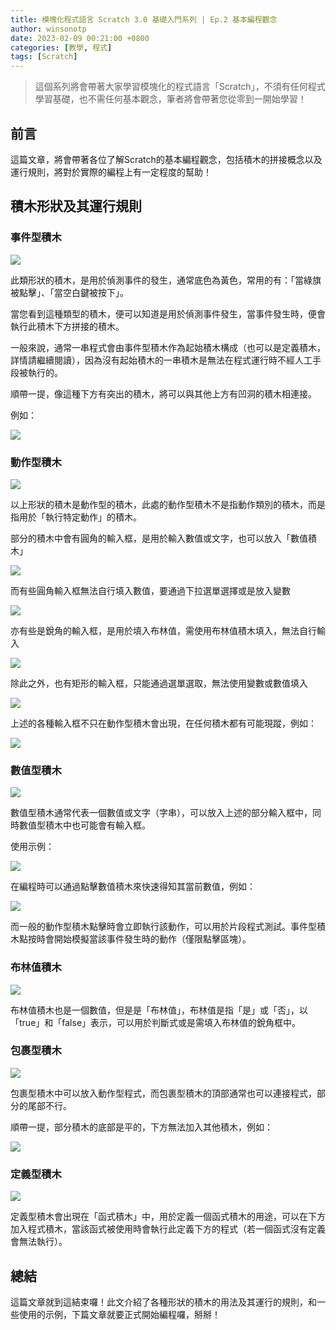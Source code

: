```yaml
---
title: 模塊化程式語言 Scratch 3.0 基礎入門系列 | Ep.2 基本編程觀念
author: winsonotp
date: 2023-02-09 00:21:00 +0800
categories: [教學, 程式]
tags: [Scratch]
---
```


> 這個系列將會帶著大家學習模塊化的程式語言「Scratch」，不須有任何程式學習基礎，也不需任何基本觀念，筆者將會帶著您從零到一開始學習！

## 前言
這篇文章，將會帶著各位了解Scratch的基本編程觀念，包括積木的拼接概念以及運行規則，將對於實際的編程上有一定程度的幫助！

## 積木形狀及其運行規則
### 事件型積木
![](https://i.imgur.com/0RQGvpW.png)

此類形狀的積木，是用於偵測事件的發生，通常底色為黃色，常用的有：「當綠旗被點擊」、「當空白鍵被按下」。

當您看到這種類型的積木，便可以知道是用於偵測事件發生，當事件發生時，便會執行此積木下方拼接的積木。

一般來說，通常一串程式會由事件型積木作為起始積木構成（也可以是定義積木，詳情請繼續閱讀），因為沒有起始積木的一串積木是無法在程式運行時不經人工手段被執行的。

順帶一提，像這種下方有突出的積木，將可以與其他上方有凹洞的積木相連接。

例如：

![](https://i.imgur.com/L2gekXC.png)

### 動作型積木
![](https://i.imgur.com/TS8uUp9.png)

以上形狀的積木是動作型的積木，此處的動作型積木不是指動作類別的積木，而是指用於「執行特定動作」的積木。

部分的積木中會有圓角的輸入框，是用於輸入數值或文字，也可以放入「數值積木」

![](https://i.imgur.com/s5fiX0T.png)

而有些圓角輸入框無法自行填入數值，要通過下拉選單選擇或是放入變數

![](https://i.imgur.com/nGvdT6X.png)

亦有些是銳角的輸入框，是用於填入布林值，需使用布林值積木填入，無法自行輸入

![](https://i.imgur.com/No2jjUY.png)

除此之外，也有矩形的輸入框，只能通過選單選取，無法使用變數或數值填入

![](https://i.imgur.com/3woef1O.png)

上述的各種輸入框不只在動作型積木會出現，在任何積木都有可能現蹤，例如：

![](https://i.imgur.com/RlOwPNk.png)

### 數值型積木

![](https://i.imgur.com/t6EYHh2.png)

數值型積木通常代表一個數值或文字（字串），可以放入上述的部分輸入框中，同時數值型積木中也可能會有輸入框。

使用示例：

![](https://i.imgur.com/nvjYva9.png)

在編程時可以通過點擊數值積木來快速得知其當前數值，例如：

![](https://i.imgur.com/AP609pj.png)

而一般的動作型積木點擊時會立即執行該動作，可以用於片段程式測試。事件型積木點按時會開始模擬當該事件發生時的動作（僅限點擊區塊）。

### 布林值積木

![](https://i.imgur.com/dWIDUTD.png)

布林值積木也是一個數值，但是是「布林值」，布林值是指「是」或「否」，以「true」和「false」表示，可以用於判斷式或是需填入布林值的銳角框中。

### 包裹型積木

![](https://i.imgur.com/0AX7vce.png)

包裹型積木中可以放入動作型程式，而包裹型積木的頂部通常也可以連接程式，部分的尾部不行。

順帶一提，部分積木的底部是平的，下方無法加入其他積木，例如：

![](https://i.imgur.com/vPJkjBZ.png)

### 定義型積木

![](https://i.imgur.com/jvbiuKC.png)

定義型積木會出現在「函式積木」中，用於定義一個函式積木的用途，可以在下方加入程式積木，當該函式被使用時會執行此定義下方的程式（若一個函式沒有定義會無法執行）。

## 總結
這篇文章就到這結束囉！此文介紹了各種形狀的積木的用法及其運行的規則，和一些使用的示例，下篇文章就要正式開始編程囉，掰掰！